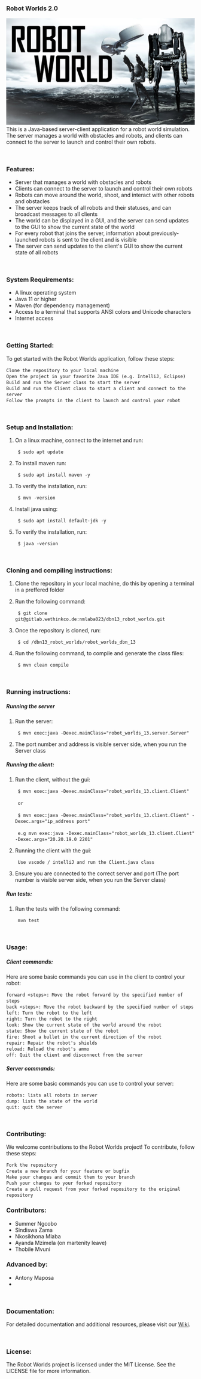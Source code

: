  ### Robot Worlds 2.0

![maxresdefault.jpg](robot_worlds_dbn_13%2Fmaxresdefault.jpg)
This is a Java-based server-client application for a robot world simulation. The server manages a world with obstacles and robots, and clients can connect to the server to launch and control their own robots.

<br>


### Features:
- Server that manages a world with obstacles and robots
- Clients can connect to the server to launch and control their own robots
- Robots can move around the world, shoot, and interact with other robots and obstacles
- The server keeps track of all robots and their statuses, and can broadcast messages to all clients
- The world can be displayed in a GUI, and the server can send updates to the GUI to show the current state of the world
- For every robot that joins the server, information about previously-launched robots is sent to the client and is visible
- The server can send updates to the client's GUI to show the current state of all robots

<br>


### System Requirements:

- A linux operating system
- Java 11 or higher
- Maven (for dependency management)
- Access to a terminal that supports ANSI colors and Unicode characters
- Internet access

<br>


### Getting Started:

To get started with the Robot Worlds application, follow these steps:

    Clone the repository to your local machine
    Open the project in your favorite Java IDE (e.g. IntelliJ, Eclipse)
    Build and run the Server class to start the server
    Build and run the Client class to start a client and connect to the server
    Follow the prompts in the client to launch and control your robot

<br>


### Setup and Installation:

1. On a linux machine, connect to the internet and run:
        
        $ sudo apt update

2. To install maven run:
        
        $ sudo apt install maven -y

3. To verify the installation, run:
        
        $ mvn -version

4. Install java using:
        
        $ sudo apt install default-jdk -y

5. To verify the installation, run:
        
        $ java -version

<br>


### Cloning and compiling instructions:
1. Clone the repository in your local machine, do this by opening a terminal in a preffered folder
2. Run the following command:
        
        $ git clone git@gitlab.wethinkco.de:nmlaba023/dbn13_robot_worlds.git

3. Once the repository is cloned, run:
        
        $ cd /dbn13_robot_worlds/robot_worlds_dbn_13

4. Run the following command, to compile and generate the class files:
        
        $ mvn clean compile

<br>


### Running instructions:
##### Running the server
1. Run the server:
        
        $ mvn exec:java -Dexec.mainClass="robot_worlds_13.server.Server"

2. The port number and address is visible server side, when you run the Server class


##### Running the client:
1. Run the client, without the gui:
        
        $ mvn exec:java -Dexec.mainClass="robot_worlds_13.client.Client"
            
        or

        $ mvn exec:java -Dexec.mainClass="robot_worlds_13.client.Client" -Dexec.args="ip_address port"

        e.g mvn exec:java -Dexec.mainClass="robot_worlds_13.client.Client" -Dexec.args="20.20.19.0 2201"

2. Running the client with the gui:

        Use vscode / intelliJ and run the Client.java class
3. Ensure you are connected to the correct server and port (The port number is visible server side, when you run the Server class)

##### Run tests:
1. Run the tests with the following command:
        
        mvn test

<br>


### Usage:
##### Client commands:
Here are some basic commands you can use in the client to control your robot:

    forward <steps>: Move the robot forward by the specified number of steps
    back <steps>: Move the robot backward by the specified number of steps
    left: Turn the robot to the left
    right: Turn the robot to the right
    look: Show the current state of the world around the robot
    state: Show the current state of the robot
    fire: Shoot a bullet in the current direction of the robot
    repair: Repair the robot's shields
    reload: Reload the robot's ammo
    off: Quit the client and disconnect from the server

##### Server commands:
Here are some basic commands you can use to control your server:

    robots: lists all robots in server
    dump: lists the state of the world
    quit: quit the server

<br>


### Contributing:

We welcome contributions to the Robot Worlds project! To contribute, follow these steps:

    Fork the repository
    Create a new branch for your feature or bugfix
    Make your changes and commit them to your branch
    Push your changes to your forked repository
    Create a pull request from your forked repository to the original repository



### Contributors:

* Summer Ngcobo
* Sindiswa Zama
* Nkosikhona Mlaba
* Ayanda Mzimela (on martenity leave)
* Thobile Mvuni

### Advanced by:
* Antony Maposa
* 

<br>


### Documentation:

For detailed documentation and additional resources, please visit our [Wiki](https://gitlab.wethinkco.de/nmlaba023/dbn13_robot_worlds/-/wikis/Robot-Worlds-Wiki/).

<br>

### License:

The Robot Worlds project is licensed under the MIT License. See the LICENSE file for more information.

